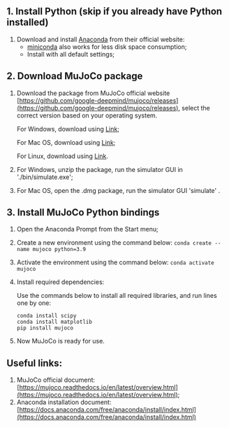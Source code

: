 ## 1. Install Python (skip if you already have Python installed)
1. Download and install [Anaconda](https://www.anaconda.com/download) from their official website: 
	 - [miniconda](https://docs.conda.io/projects/miniconda/en/latest/) also works for less disk space consumption;
	 - Install with all default settings;
## 2. Download MuJoCo package
1. Download the package from MuJoCo official website [https://github.com/google-deepmind/mujoco/releases](https://github.com/google-deepmind/mujoco/releases), select the correct version based on your operating system.

   For Windows, download using [Link](https://github.com/google-deepmind/mujoco/releases/download/2.3.7/mujoco-2.3.7-windows-x86_64.zip);
   
   For Mac OS, download using [Link](https://github.com/google-deepmind/mujoco/releases/download/2.3.7/mujoco-2.3.7-macos-universal2.dmg);
   
   For Linux, download using [Link](https://github.com/google-deepmind/mujoco/releases/download/2.3.7/mujoco-2.3.7-linux-aarch64.tar.gz).
   
3. For Windows, unzip the package, run the simulator GUI in './bin/simulate.exe';
4. 
   For Mac OS, open the .dmg package, run the simulator GUI 'simulate' .

## 3. Install MuJoCo Python bindings
1. Open the Anaconda Prompt from the Start menu;
2. Create a new environment using the command below:
	`conda create --name mujoco python=3.9`
3. Activate the environment using the command below:
	`conda activate mujoco`
4. Install required dependencies:

	Use the commands below to install all required libraries, and run lines one by one:
	```
	conda install scipy
	conda install matplotlib
	pip install mujoco
	```
5. Now MuJoCo is ready for use.

## Useful links:
1. MuJoCo official document: [https://mujoco.readthedocs.io/en/latest/overview.html](https://mujoco.readthedocs.io/en/latest/overview.html);
2. Anaconda installation document: [https://docs.anaconda.com/free/anaconda/install/index.html](https://docs.anaconda.com/free/anaconda/install/index.html)
